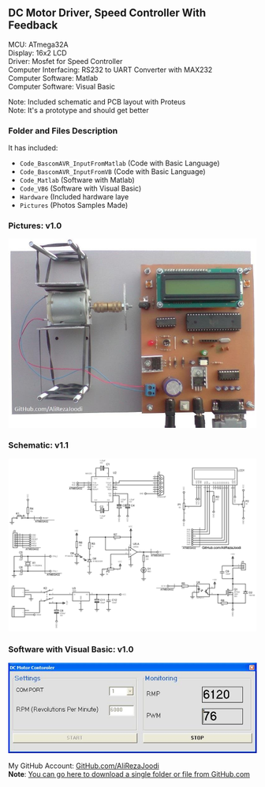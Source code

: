 ## DC Motor Driver, Speed Controller With Feedback

MCU:			ATmega32A  
Display:        	16x2 LCD  
Driver: 		Mosfet for Speed Controller  
Computer Interfacing:	RS232 to UART Converter with MAX232  
Computer Software:	Matlab  
Computer Software:	Visual Basic  

Note: Included schematic and PCB layout with Proteus  
Note: It's a prototype and should get better 

### Folder and Files Description
It has included:
- `Code_BascomAVR_InputFromMatlab` (Code with Basic Language)
- `Code_BascomAVR_InputFromVB` (Code with Basic Language)
- `Code_Matlab` (Software with Matlab)
- `Code_VB6` (Software with Visual Basic)
- `Hardware` (Included hardware laye
- `Pictures` (Photos Samples Made)

### Pictures: v1.0
![](Pictures/v1.0.jpg)

### Schematic: v1.1
![](Hardware/v1.1.png)

### Software with Visual Basic: v1.0
![](Code_VB6/v1.0.jpg)

My GitHub Account: [GitHub.com/AliRezaJoodi](https://github.com/AliRezaJoodi)  
**Note**: [You can go here to download a single folder or file from GitHub.com](https://minhaskamal.github.io/DownGit/#/home)
